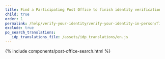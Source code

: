 ```yaml
---
title: Find a Participating Post Office to finish identity verification
child: true
order: 1
permalink: /help/verify-your-identity/verify-your-identity-in-person/find-a-participating-post-office/
exclude: true
po_search_translations:
  _idp_translations_file: /assets/idp_translations/en.js
---
```


{% include components/post-office-search.html %}
